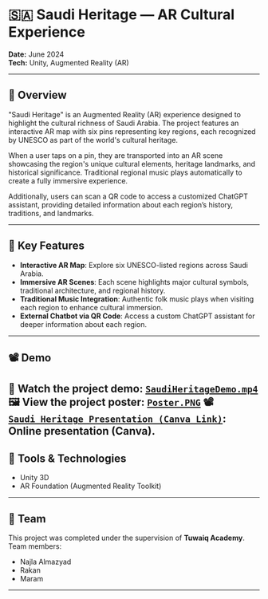 # 🇸🇦 Saudi Heritage — AR Cultural Experience

**Date:** June 2024  
**Tech:** Unity, Augmented Reality (AR)

---

## 🎯 Overview

"Saudi Heritage" is an Augmented Reality (AR) experience designed to highlight the cultural richness of Saudi Arabia. The project features an interactive AR map with six pins representing key regions, each recognized by UNESCO as part of the world's cultural heritage.

When a user taps on a pin, they are transported into an AR scene showcasing the region's unique cultural elements, heritage landmarks, and historical significance. Traditional regional music plays automatically to create a fully immersive experience.

Additionally, users can scan a QR code to access a customized ChatGPT assistant, providing detailed information about each region’s history, traditions, and landmarks.

---

## 🌟 Key Features

- **Interactive AR Map**: Explore six UNESCO-listed regions across Saudi Arabia.
- **Immersive AR Scenes**: Each scene highlights major cultural symbols, traditional architecture, and regional history.
- **Traditional Music Integration**: Authentic folk music plays when visiting each region to enhance cultural immersion.
- **External Chatbot via QR Code**: Access a custom ChatGPT assistant for deeper information about each region.

---

## 📽️ Demo

🎥 Watch the project demo: [`SaudiHeritageDemo.mp4`](./SaudiHeritageDemo.mp4)  
🖼️ View the project poster: [`Poster.PNG`](./Poster.PNG)
📽️ [`Saudi_Heritage_Presentation (Canva Link)`](https://www.canva.com/design/DAGK8O_BR84/F8mACgVd_jvejMDg4SqIuw/view?utm_content=DAGK8O_BR84&utm_campaign=designshare&utm_medium=link&utm_source=viewer): Online presentation (Canva).
---

## 🔧 Tools & Technologies

- Unity 3D
- AR Foundation (Augmented Reality Toolkit)

---

## 👥 Team

This project was completed under the supervision of **Tuwaiq Academy**.  
Team members:
- Najla Almazyad
- Rakan 
- Maram 

---
